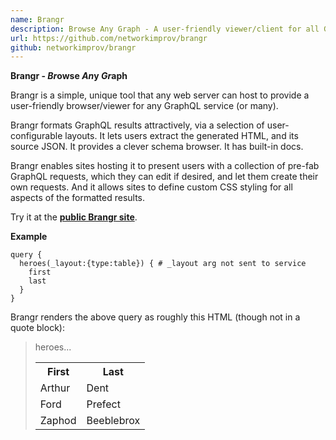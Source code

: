 ```yaml
---
name: Brangr
description: Browse Any Graph - A user-friendly viewer/client for all GraphQL services
url: https://github.com/networkimprov/brangr
github: networkimprov/brangr
---
```


__Brangr - *Br*owse *An*y *Gr*aph__

Brangr is a simple, unique tool that any web server can host 
to provide a user-friendly browser/viewer for any GraphQL service (or many).

Brangr formats GraphQL results attractively, via a selection of user-configurable layouts.
It lets users extract the generated HTML, and its source JSON.
It provides a clever schema browser.
It has built-in docs.

Brangr enables sites hosting it to present users with 
a collection of pre-fab GraphQL requests, which they can edit if desired, 
and let them create their own requests.
And it allows sites to define custom CSS styling for all aspects of the formatted results.

Try it at the [**public Brangr site**](https://mnmnotmail.org/bgr/brangr.html).

__Example__

```
query {
  heroes(_layout:{type:table}) { # _layout arg not sent to service
    first
    last
  }
}
```
Brangr renders the above query as roughly this HTML (though not in a quote block):
<blockquote>heroes...
<table>
  <tr><th>First </th><th>Last      </th></tr>
  <tr><td>Arthur</td><td>Dent      </td></tr>
  <tr><td>Ford  </td><td>Prefect   </td></tr>
  <tr><td>Zaphod</td><td>Beeblebrox</td></tr>
</table>
</blockquote>
